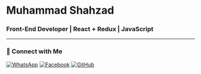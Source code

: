 # Muhammad Shahzad

### Front-End Developer | React + Redux | JavaScript

---

### 🔗 Connect with Me

[![WhatsApp](https://img.shields.io/badge/WhatsApp-Contact-green)](https://wa.me/923123456789)
[![Facebook](https://img.shields.io/badge/Facebook-Contact-blue)](https://www.facebook.com/share/1BGKiNmdEy/)
[![GitHub](https://img.shields.io/badge/GitHub-Follow-black)](https://github.com/M-Shahzad-ashraf)
